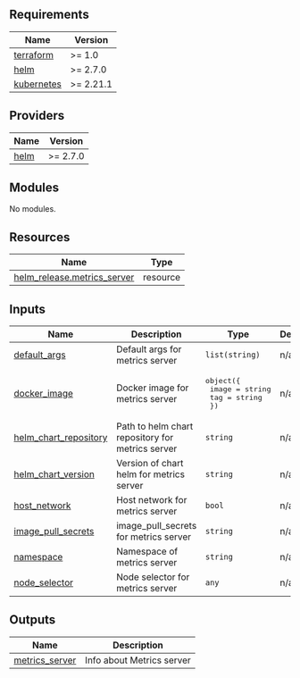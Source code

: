 <!-- BEGIN_TF_DOCS -->
## Requirements

| Name | Version |
|------|---------|
| <a name="requirement_terraform"></a> [terraform](#requirement\_terraform) | >= 1.0 |
| <a name="requirement_helm"></a> [helm](#requirement\_helm) | >= 2.7.0 |
| <a name="requirement_kubernetes"></a> [kubernetes](#requirement\_kubernetes) | >= 2.21.1 |

## Providers

| Name | Version |
|------|---------|
| <a name="provider_helm"></a> [helm](#provider\_helm) | >= 2.7.0 |

## Modules

No modules.

## Resources

| Name | Type |
|------|------|
| [helm_release.metrics_server](https://registry.terraform.io/providers/hashicorp/helm/latest/docs/resources/release) | resource |

## Inputs

| Name | Description | Type | Default | Required |
|------|-------------|------|---------|:--------:|
| <a name="input_default_args"></a> [default\_args](#input\_default\_args) | Default args for metrics server | `list(string)` | n/a | yes |
| <a name="input_docker_image"></a> [docker\_image](#input\_docker\_image) | Docker image for metrics server | <pre>object({<br>    image = string<br>    tag   = string<br>  })</pre> | n/a | yes |
| <a name="input_helm_chart_repository"></a> [helm\_chart\_repository](#input\_helm\_chart\_repository) | Path to helm chart repository for metrics server | `string` | n/a | yes |
| <a name="input_helm_chart_version"></a> [helm\_chart\_version](#input\_helm\_chart\_version) | Version of chart helm for metrics server | `string` | n/a | yes |
| <a name="input_host_network"></a> [host\_network](#input\_host\_network) | Host network for metrics server | `bool` | n/a | yes |
| <a name="input_image_pull_secrets"></a> [image\_pull\_secrets](#input\_image\_pull\_secrets) | image\_pull\_secrets for metrics server | `string` | n/a | yes |
| <a name="input_namespace"></a> [namespace](#input\_namespace) | Namespace of metrics server | `string` | n/a | yes |
| <a name="input_node_selector"></a> [node\_selector](#input\_node\_selector) | Node selector for metrics server | `any` | n/a | yes |

## Outputs

| Name | Description |
|------|-------------|
| <a name="output_metrics_server"></a> [metrics\_server](#output\_metrics\_server) | Info about Metrics server |
<!-- END_TF_DOCS -->
